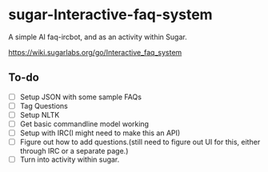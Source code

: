 # sugar-Interactive-faq-system
A simple AI faq-ircbot, and as an activity within Sugar.

https://wiki.sugarlabs.org/go/Interactive_faq_system

## To-do
- [ ] Setup JSON with some sample FAQs
- [ ] Tag Questions 
- [ ] Setup NLTK
- [ ] Get basic commandline model working
- [ ] Setup with IRC(I might need to make this an API)
- [ ] Figure out how to add questions.(still need to figure out UI for this, either through IRC or a separate page.)
- [ ] Turn into activity within sugar.
